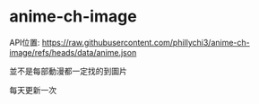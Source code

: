 # anime-ch-image

API位置:
https://raw.githubusercontent.com/phillychi3/anime-ch-image/refs/heads/data/anime.json

並不是每部動漫都一定找的到圖片

每天更新一次
